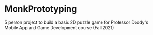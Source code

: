 # MonkPrototyping
5 person project to build a basic 2D puzzle game for Professor Doody's Mobile App and Game Development course (Fall 2021)

